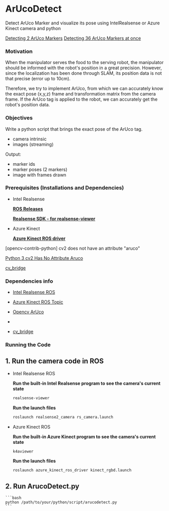 # ArUcoDetect
Detect ArUco Marker and visualize its pose using IntelRealsense or Azure Kinect camera and python

[Detecting 2 ArUco Markers](https://youtu.be/kOELEBrRaDs)
[Detecting 36 ArUco Markers at once](https://www.youtube.com/watch?v=2GhBSx3AGbs)

### Motivation

When the manipulator serves the food to the serving robot, the manipulator should be informed with the robot's position in a great precision. However, since the localization has been done through SLAM, its position data is not that precise (error up to 10cm).

Therefore, we try to implement ArUco, from which we can accurately know the exact pose (x,y,z) frame and transformation matrix from the camera frame. If the ArUco tag is applied to the robot, we can accurately get the robot's position data.

### Objectives

Write a python script that brings the exact pose of the ArUco tag.

- camera intrinsic
- images (streaming)

Output: 

- marker ids
- marker poses (2 markers)
- image with frames drawn
 

### Prerequisites (Installations and Dependencies)

- Intel Realsense
    
    [**ROS Releases**](https://github.com/IntelRealSense/realsense-ros)
    
    [**Realsense SDK - for realsense-viewer**](https://github.com/IntelRealSense/librealsense/blob/master/doc/distribution_linux.md)
    
    
- Azure Kinect
    
    [**Azure Kinect ROS driver**](https://github.com/microsoft/Azure-Kinect-Sensor-SDK/blob/develop/docs/usage.md#Installation)
    
      
[opencv-contrib-python] cv2 does not have an attribute "aruco"
        
[Python 3 cv2 Has No Attribute Aruco](https://winkdoubleguns.com/2021/02/13/python-3-cv2-has-no-attribute-aruco/)
        
[cv_bridge](https://wiki.ros.org/cv_bridge)
        
        

### Dependencies info

- [Intel Realsense ROS](http://wiki.ros.org/realsense_camera)
    
- [Azure Kinect ROS Topic](https://github.com/microsoft/Azure_Kinect_ROS_Driver/blob/melodic/docs/usage.md)
    
- [Opencv ArUco](https://docs.opencv.org/4.x/d9/d6a/group__aruco.html#gab9159aa69250d8d3642593e508cb6baa)
- 
- [cv_bridge](https://wiki.ros.org/cv_bridge)

        
### Running the Code

## 1. Run the camera code in ROS
    
- Intel Realsense ROS
    
    **Run the built-in Intel Realsense program to see the camera's current state**
    
    ```bash
    realsense-viewer
    ```
    
    **Run the launch files**
    
    ```bash
    roslaunch realsense2_camera rs_camera.launch
    ```
    
- Azure Kinect ROS
    
    **Run the built-in Azure Kinect program to see the camera's current state**
    
    ```bash
    k4aviewer
    ```
    
    **Run the launch files**
    
    ```bash
    roslaunch azure_kinect_ros_driver kinect_rgbd.launch
    ```

## 2. Run ArucoDetect.py

    ```bash
    python /path/to/your/python/script/arucodetect.py
    ```
